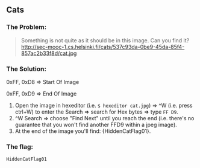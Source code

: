 ## Cats

### The Problem:

> Something is not quite as it should be in this image. 
> Can you find it? 
> http://sec-mooc-1.cs.helsinki.fi/cats/537c93da-0be9-45da-85f4-857ac2b33f8d/cat.jpg

### The Solution:

0xFF, 0xD8 	=>	Start Of Image

0xFF, 0xD9 	=>	End Of Image





1.	Open the image in hexeditor (i.e. `$ hexeditor cat.jpg`) => ^W (i.e. press ctrl+W) to enter the Search => search for Hex bytes => type `FF D9`.
2.	^W Search => choose "Find Next" until you reach the end (i.e. there's no guarantee that you won't find another FFD9 within a jpeg image).
3.	At the end of the image you'll find: {HiddenCatFlag01}.

### The flag:
`HiddenCatFlag01`



